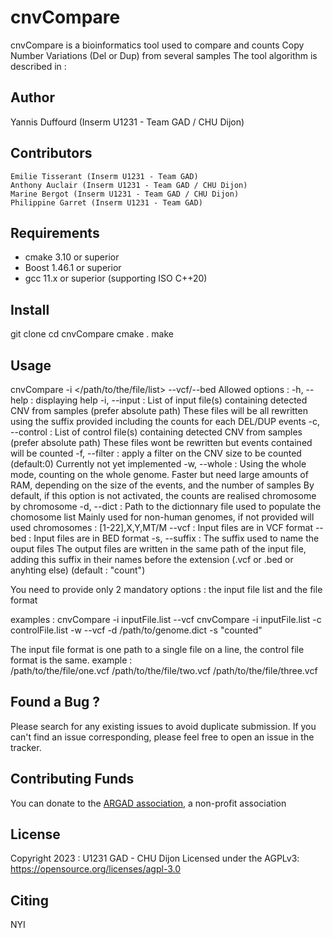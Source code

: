 # cnvCompare

cnvCompare is a bioinformatics tool used to compare and counts Copy Number Variations (Del or Dup) from several samples
The tool algorithm is described in : 


## Author
Yannis Duffourd (Inserm U1231 - Team GAD / CHU Dijon)

## Contributors
    Emilie Tisserant (Inserm U1231 - Team GAD)
    Anthony Auclair (Inserm U1231 - Team GAD / CHU Dijon)
    Marine Bergot (Inserm U1231 - Team GAD / CHU Dijon)
    Philippine Garret (Inserm U1231 - Team GAD)

## Requirements 
- cmake 3.10 or superior
- Boost 1.46.1 or superior
- gcc 11.x or superior (supporting ISO C++20)


## Install
git clone <pppp>
cd cnvCompare 
cmake . 
make 

## Usage 
cnvCompare -i </path/to/the/file/list> --vcf/--bed
    Allowed options : 
        -h, --help : displaying help 
        -i, --input <string>: List of input file(s) containing detected CNV from samples (prefer absolute path)
            These files will be all rewritten using the suffix provided including the counts for each DEL/DUP events
        -c, --control <string>: List of control file(s) containing detected CNV from samples (prefer absolute path)
            These files wont be rewritten but events contained will be counted
        -f, --filter <int>: apply a filter on the CNV size to be counted (default:0)
            Currently not yet implemented
        -w, --whole : Using the whole mode, counting on the whole genome. 
            Faster but need large amounts of RAM, depending on the size of the events, and the number of samples
            By default, if this option is not activated, the counts are realised chromosome by chromosome
        -d, --dict <string>: Path to the dictionnary file used to populate the chomosome list
            Mainly used for non-human genomes, if not provided will used chromosomes : [1-22],X,Y,MT/M
        --vcf : Input files are in VCF format 
        --bed : Input files are in BED format
        -s, --suffix <string>: The suffix used to name the ouput files
            The output files are written in the same path of the input file, adding this suffix in their names before the extension (.vcf or .bed or anyhting else) (default : "count")
        
You need to provide only 2 mandatory options : the input file list and the file format

examples :
    cnvCompare -i inputFile.list --vcf
    cnvCompare -i inputFile.list -c controlFile.list -w --vcf -d /path/to/genome.dict -s "counted" 

The input file format is one path to a single file on a line, the control file format is the same.
example :  
    /path/to/the/file/one.vcf
    /path/to/the/file/two.vcf
    /path/to/the/file/three.vcf



## Found a Bug ? 
Please search for any existing issues to avoid duplicate submission. 
If you can't find an issue corresponding, please feel free to open an issue in the tracker. 


## Contributing Funds 
You can donate to the [ARGAD association](https://www.helloasso.com/associations/association-pour-la-recherche-genetique-des-anomalies-du-developpement-argad), a non-profit association

## License 
Copyright 2023 : U1231 GAD - CHU Dijon 
Licensed under the AGPLv3: https://opensource.org/licenses/agpl-3.0

## Citing 
NYI